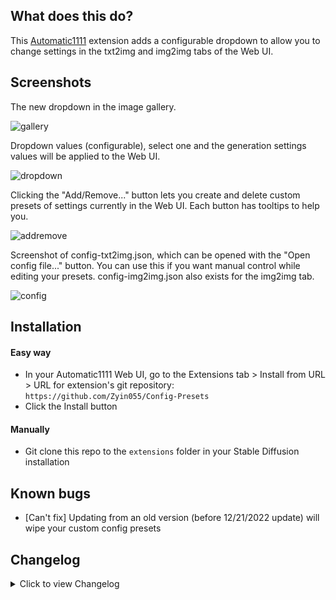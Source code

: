 ## What does this do?
This [Automatic1111](https://github.com/AUTOMATIC1111/stable-diffusion-webui) extension adds a configurable dropdown to allow you to change settings in the txt2img and img2img tabs of the Web UI.

## Screenshots
The new dropdown in the image gallery.

![gallery](https://i.imgur.com/ef0p7wM.jpg)

Dropdown values (configurable), select one and the generation settings values will be applied to the Web UI.

![dropdown](https://i.imgur.com/WqbTZCR.jpg)

Clicking the "Add/Remove..." button lets you create and delete custom presets of settings currently in the Web UI. Each button has tooltips to help you.

![addremove](https://i.imgur.com/sYANTi2.jpg)

Screenshot of config-txt2img.json, which can be opened with the "Open config file..." button. You can use this if you want manual control while editing your presets. config-img2img.json also exists for the img2img tab.

![config](https://i.imgur.com/rLONKXz.jpg)

## Installation
#### Easy way
* In your Automatic1111 Web UI, go to the Extensions tab > Install from URL > URL for extension's git repository: `https://github.com/Zyin055/Config-Presets`
* Click the Install button
#### Manually
* Git clone this repo to the `extensions` folder in your Stable Diffusion installation

## Known bugs
* [Can't fix] Updating from an old version (before 12/21/2022 update) will wipe your custom config presets

## Changelog
<details>
    <summary>Click to view Changelog</summary>
    
#### 3/06/2023
* Added the ability to select which fields are saved when creating a new config preset (before, this could have been done manually by editing the .json config file)
* Moved some buttons around in the UI for creating a new config preset
* Added Hires Upscaler (txt2img_hr_upscaler), Upscale by (txt2img_hr_scale), and Restore Faces (txt2img_restore_faces) as eligible fields to be used in a config preset
* Tweaked default config preset values created during installation
* Removed "Default" preset since it doesn't work with new system that lets you ignore fields
#### 2/10/2023
* Manually removing a preset value in the config file will make that value be ignored
#### 2/09/2023
* Added 768x768, 1080p, 1440p, and 4k presets for txt2img (they won't show up for existing installations, you'd need to delete your config-txt2img.json file to have it recreated with the new presets)
#### 1/02/2023
* Your custom presets will be wiped, you will need to remake any saved custom presets because of changes made in Automatic1111
* The Config Presets dropdown in the txt2img and img2img tabs now use separate config files and thus have separate presets
* Saving a new preset now requires a Web UI restart (done automatically)
* Added support for the Sampler method turning from a checkbox into a dropdown
* Added support for the removal of Firstpass width/height being replaced by Upscale by
#### 12/21/2022
* Added the "Add/Remove..." button to create and delete config presets within the Web UI
#### 12/19/2022
* config.json will be created on first startup, user edits will not be overwritten when updating the extension after updating to this version
#### 12/15/2022
* Fix for installation error on linux
#### 12/13/2022
* config.json was tweaked, added Firstpass width and Firstpass height
* Better support for img2img tab compatibility
#### 12/12/2022
* Initial Release
</details>
